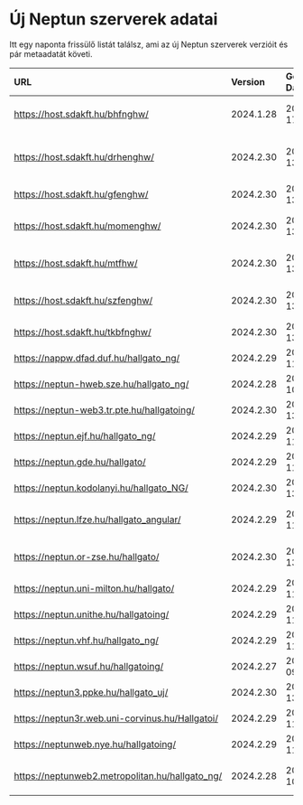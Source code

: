 # Új Neptun szerverek adatai

Itt egy naponta frissülő listát találsz, ami az új Neptun szerverek verzióit és pár metaadatát követi.

| URL                                             | Version   | Generation Date     | Organization Name                         | Captcha Required |
|:----------------------------------------------|:--------|:------------------|:----------------------------------------|:---------------|
| https://host.sdakft.hu/bhfnghw/                 | 2024.1.28 | 2024-07-17T16:12:12 | Bhaktivedanta Hittudományi Főiskola       | 3                |
| https://host.sdakft.hu/drhenghw/                | 2024.2.30 | 2024-09-13T12:35:03 | Debreceni Református Hittudományi Egyetem | 3                |
| https://host.sdakft.hu/gfenghw/                 | 2024.2.30 | 2024-09-13T12:35:03 | Gál Ferenc Egyetem                        | 3                |
| https://host.sdakft.hu/momenghw/                | 2024.2.30 | 2024-09-13T12:35:03 | Moholy-Nagy Művészeti Egyetem             | 3                |
| https://host.sdakft.hu/mtfhw/                   | 2024.2.30 | 2024-09-13T12:35:03 | Magyar Táncművészeti Egyetem              | 3                |
| https://host.sdakft.hu/szfenghw/                | 2024.2.30 | 2024-09-13T12:35:03 | Színház- és Filmművészeti Egyetem         | 3                |
| https://host.sdakft.hu/tkbfnghw/                | 2024.2.30 | 2024-09-13T12:35:03 | A Tan Kapuja Buddhista Főiskola           | 3                |
| https://nappw.dfad.duf.hu/hallgato_ng/          | 2024.2.29 | 2024-09-11T13:36:23 | Dunaújvárosi Egyetem                      | 3                |
| https://neptun-hweb.sze.hu/hallgato_ng/         | 2024.2.28 | 2024-09-10T17:33:14 | Széchenyi István Egyetem                  | 3                |
| https://neptun-web3.tr.pte.hu/hallgatoing/      | 2024.2.30 | 2024-09-13T12:35:03 | Pécsi Tudományegyetem                     | 3                |
| https://neptun.ejf.hu/hallgato_ng/              | 2024.2.29 | 2024-09-11T13:36:23 | Eötvös József Főiskola                    | 3                |
| https://neptun.gde.hu/hallgato/                 | 2024.2.29 | 2024-09-11T13:36:23 | Gábor Dénes Egyetem                       | 3                |
| https://neptun.kodolanyi.hu/hallgato_NG/        | 2024.2.30 | 2024-09-13T12:35:03 | Kodolányi János Egyetem                   | 3                |
| https://neptun.lfze.hu/hallgato_angular/        | 2024.2.29 | 2024-09-11T13:36:23 | Liszt Ferenc Zeneművészeti Egyetem        | 3                |
| https://neptun.or-zse.hu/hallgato/              | 2024.2.30 | 2024-09-13T12:35:03 | Országos Rabbiképző - Zsidó Egyetem       | 3                |
| https://neptun.uni-milton.hu/hallgato/          | 2024.2.29 | 2024-09-11T13:36:23 | Milton Friedman Egyetem                   | 3                |
| https://neptun.unithe.hu/hallgatoing/           | 2024.2.29 | 2024-09-11T13:36:23 | Tokaj-Hegyalja Egyetem                    | 1                |
| https://neptun.vhf.hu/hallgato_ng/              | 2024.2.29 | 2024-09-11T13:36:23 | Veszprémi Érseki Főiskola                 | 3                |
| https://neptun.wsuf.hu/hallgatoing/             | 2024.2.27 | 2024-09-09T16:09:53 | Wekerle Sándor Üzleti Főiskola            | 3                |
| https://neptun3.ppke.hu/hallgato_uj/            | 2024.2.30 | 2024-09-13T12:35:03 | Pázmány Péter Katolikus Egyetem           | 3                |
| https://neptun3r.web.uni-corvinus.hu/Hallgatoi/ | 2024.2.29 | 2024-09-11T13:36:23 | Budapesti Corvinus Egyetem                | 3                |
| https://neptunweb.nye.hu/hallgatoing/           | 2024.2.29 | 2024-09-11T13:36:23 | Nyíregyházi Egyetem                       | 3                |
| https://neptunweb2.metropolitan.hu/hallgato_ng/ | 2024.2.28 | 2024-09-10T17:33:14 | Budapesti Metropolitan Egyetem            | 3                |